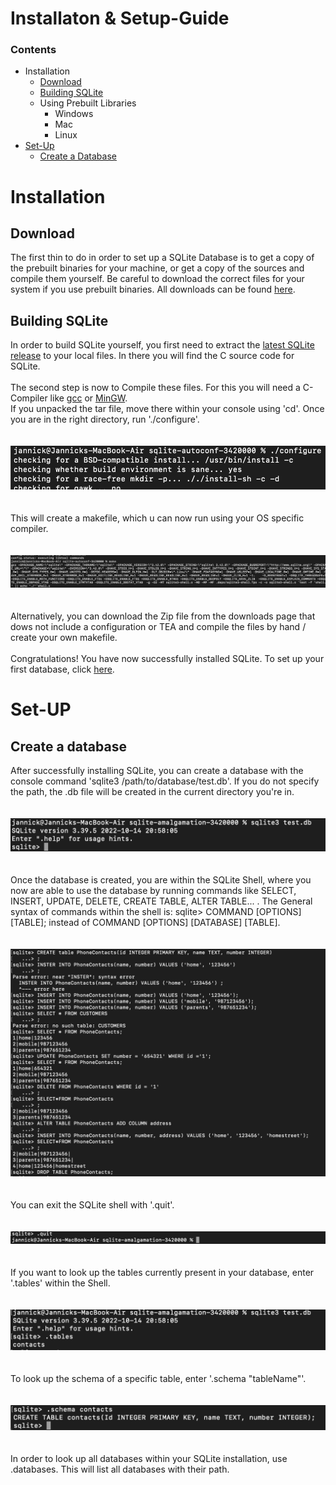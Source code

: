 # Installaton & Setup-Guide

### Contents
- Installation
  - [Download](#download)
  - [Building SQLite](#building-sqlite)
  - Using Prebuilt Libraries
    - Windows
    - Mac
    - Linux
- [Set-Up](#set-up)
  - [Create a Database](#create-a-database) 



# Installation
## Download
The first thin to do in order to set up a SQLite Database is to get a copy of the prebuilt binaries for your machine, or get a copy 
of the sources and compile them yourself. Be careful to download the correct files for your system if you use prebuilt binaries. All 
downloads can be found [here](https://www.sqlite.org/download.html). 


## Building SQLite
In order to build SQLite yourself, you first need to extract the [latest SQLite release](https://www.sqlite.org/2023/sqlite-autoconf-3420000.tar.gz) to your local files. In there you will find the C source code for SQLite. </br></br> The second step is now to Compile these files. For this you will need a C-Compiler like [gcc](https://gcc.gnu.org) or [MinGW](https://www.mingw-w64.org). </br> If you unpacked the tar file, move there within your console using 'cd'. Once you are in the right directory, run './configure'.</br></br></br>  ![run configure in console](./Screenshot_configure.png) </br></br></br>This will create a makefile, which u can now run using your OS specific compiler.</br></br></br> ![compile on mac](./Screenshot_make_Mac.png)</br></br></br> 
Alternatively, you can download the Zip file from the downloads page that dows not include a configuration or TEA and compile the files by hand / create your own makefile. </br></br>Congratulations! You have now successfully installed SQLite. To set up your first database, click [here](#set-up).


# Set-UP
## Create a database
After successfully installing SQLite, you can create a database with the console command 'sqlite3 /path/to/database/test.db'. If you do not specify the path, the .db file will be created in the current directory you're in.</br></br></br> ![create database](./Screenshot_SQLiteShell.png)
</br></br></br> Once the database is created, you are within the SQLite Shell, where you now are able to use the database by running commands like SELECT, INSERT, UPDATE, DELETE, CREATE TABLE, ALTER TABLE... . The General syntax of commands within the shell is: sqlite> COMMAND [OPTIONS] [TABLE]; instead of COMMAND [OPTIONS] [DATABASE] [TABLE]. </br></br></br>![SetUp SQLiteDB](./Screenshot_SetUPConsole.png)</br></br></br>You can exit the SQLite shell with '.quit'. </br></br></br>![quit shell](./Screenshot_quitShell.png)</br></br></br> If you want to look up the tables currently present in your database, enter '.tables' within the Shell. </br></br></br>![lookup tables](./Screenshot_tables.png)</br></br></br> To look up the schema of a specific table, enter '.schema "tableName"'. </br></br></br>![schema of a table](./Screenshot_schema.png)</br></br></br>In order to look up all databases within your SQLite installation, use .databases. This will list all databases with their path.





